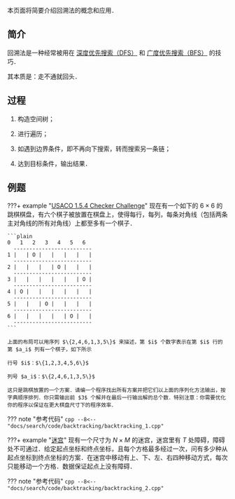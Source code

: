 本页面将简要介绍回溯法的概念和应用．

## 简介

回溯法是一种经常被用在 [深度优先搜索（DFS）](./dfs.md) 和 [广度优先搜索（BFS）](./bfs.md) 的技巧．

其本质是：走不通就回头．

## 过程

1.  构造空间树；

2.  进行遍历；

3.  如遇到边界条件，即不再向下搜索，转而搜索另一条链；

4.  达到目标条件，输出结果．

## 例题

???+ example "[USACO 1.5.4 Checker Challenge](https://www.luogu.com.cn/problem/P1219)"
    现在有一个如下的 $6 \times 6$ 的跳棋棋盘，有六个棋子被放置在棋盘上，使得每行，每列，每条对角线（包括两条主对角线的所有对角线）上都至多有一个棋子．
    
    ```plain
    0   1   2   3   4   5   6
      -------------------------
    1 |   | O |   |   |   |   |
      -------------------------
    2 |   |   |   | O |   |   |
      -------------------------
    3 |   |   |   |   |   | O |
      -------------------------
    4 | O |   |   |   |   |   |
      -------------------------
    5 |   |   | O |   |   |   |
      -------------------------
    6 |   |   |   |   | O |   |
      -------------------------
    ```
    
    上面的布局可以用序列 $\{2,4,6,1,3,5\}$ 来描述，第 $i$ 个数字表示在第 $i$ 行的第 $a_i$ 列有一个棋子，如下所示
    
    行号 $i$：$\{1,2,3,4,5,6\}$
    
    列号 $a_i$：$\{2,4,6,1,3,5\}$
    
    这只是跳棋放置的一个方案．请编一个程序找出所有方案并把它们以上面的序列化方法输出，按字典顺序排列．你只需输出前 $3$ 个解并在最后一行输出解的总个数．特别注意：你需要优化你的程序以保证在更大棋盘尺寸下的程序效率．

??? note "参考代码"
    ```cpp
    --8<-- "docs/search/code/backtracking/backtracking_1.cpp"
    ```

???+ example "[迷宫](https://www.luogu.com.cn/problem/P1605)"
    现有一个尺寸为 $N \times M$ 的迷宫，迷宫里有 $T$ 处障碍，障碍处不可通过．给定起点坐标和终点坐标，且每个方格最多经过一次，问有多少种从起点坐标到终点坐标的方案．在迷宫中移动有上、下、左、右四种移动方式，每次只能移动一个方格．数据保证起点上没有障碍．

??? note "参考代码"
    ```cpp
    --8<-- "docs/search/code/backtracking/backtracking_2.cpp"
    ```

